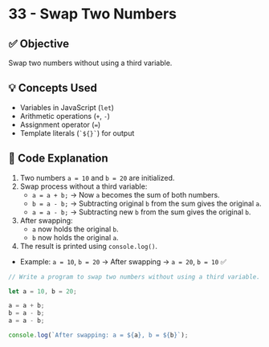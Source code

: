 # 33 - Swap Two Numbers

## ✅ Objective  
Swap two numbers without using a third variable.  

## 💡 Concepts Used  
- Variables in JavaScript (`let`)  
- Arithmetic operations (`+`, `-`)  
- Assignment operator (`=`)  
- Template literals (`` `${}` ``) for output  

## 📘 Code Explanation  
1. Two numbers `a = 10` and `b = 20` are initialized.  
2. Swap process without a third variable:  
   - `a = a + b;` → Now `a` becomes the sum of both numbers.  
   - `b = a - b;` → Subtracting original `b` from the sum gives the original `a`.  
   - `a = a - b;` → Subtracting new `b` from the sum gives the original `b`.  
3. After swapping:  
   - `a` now holds the original `b`.  
   - `b` now holds the original `a`.  
4. The result is printed using `console.log()`.  

- Example: `a = 10`, `b = 20` → After swapping → `a = 20`, `b = 10` ✅  

```javascript
// Write a program to swap two numbers without using a third variable.

let a = 10, b = 20;

a = a + b;
b = a - b;
a = a - b;

console.log(`After swapping: a = ${a}, b = ${b}`);
